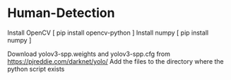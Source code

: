 # Human-Detection

Install OpenCV [ pip install opencv-python ]
Install numpy [ pip install numpy ] 

Download yolov3-spp.weights and yolov3-spp.cfg from https://pjreddie.com/darknet/yolo/
Add the files to the directory where the python script exists
